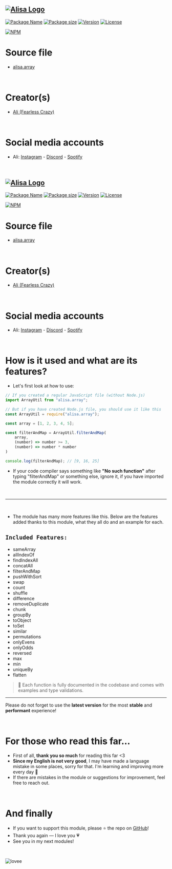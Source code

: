 ## [![Alisa Logo](https://i.hizliresim.com/aug2sp9.png)](https://www.npmjs.com/package/alisa.array/)


[![Package Name](https://img.shields.io/badge/Package%20name-alisa.array-red)](https://www.npmjs.com/package/alisa.array/)
[![Package size](https://img.shields.io/bundlejs/size/alisa.array?label=Package%20size)](https://www.npmjs.com/package/alisa.array/)
[![Version](https://img.shields.io/npm/v/alisa.array.svg?label=Package%20version)](https://www.npmjs.com/package/alisa.array/)
[![License](https://img.shields.io/npm/l/alisa.array.svg?label=License)](https://www.npmjs.com/package/alisa.array/)

[![NPM](https://nodei.co/npm/alisa.array.png?downloads=true)](https://www.npmjs.com/package/alisa.array/)

# Source file

- [alisa.array](https://github.com/pordarman/alisa.array)

<br>

# Creator(s)

- [Ali (Fearless Crazy)](https://github.com/pordarman)

<br>

# Social media accounts

- Ali: [Instagram](https://www.instagram.com/ali.celk/) - [Discord](https://discord.com/users/488839097537003521) - [Spotify](https://open.spotify.com/user/215jixxk4morzgq5mpzsmwwqa?si=41e0583b36f9449b)

<br>

## [![Alisa Logo](https://i.hizliresim.com/aug2sp9.png)](https://www.npmjs.com/package/alisa.array/)


[![Package Name](https://img.shields.io/badge/Package%20name-alisa.array-red)](https://www.npmjs.com/package/alisa.array/)
[![Package size](https://img.shields.io/bundlephobia/min/alisa.array?label=Package%20size)](https://www.npmjs.com/package/alisa.array/)
[![Version](https://img.shields.io/npm/v/alisa.array.svg?label=Package%20version)](https://www.npmjs.com/package/alisa.array/)
[![License](https://img.shields.io/npm/l/alisa.array.svg?label=License)](https://www.npmjs.com/package/alisa.array/)

[![NPM](https://nodei.co/npm/alisa.array.png?downloads=true)](https://www.npmjs.com/package/alisa.array/)

# Source file

- [alisa.array](https://github.com/pordarman/alisa.array)

<br>

# Creator(s)

- [Ali (Fearless Crazy)](https://github.com/pordarman)

<br>

# Social media accounts

- Ali: [Instagram](https://www.instagram.com/ali.celk/) - [Discord](https://discord.com/users/488839097537003521) - [Spotify](https://open.spotify.com/user/215jixxk4morzgq5mpzsmwwqa?si=41e0583b36f9449b)

<br>

# How is it used and what are its features?

- Let's first look at how to use:

```js
// If you created a regular JavaScript file (without Node.js)
import ArrayUtil from "alisa.array";

// But if you have created Node.js file, you should use it like this
const ArrayUtil = require("alisa.array");

const array = [1, 2, 3, 4, 5];

const filterAndMap = ArrayUtil.filterAndMap(
    array,
    (number) => number >= 3,
    (number) => number * number
)

console.log(filterAndMap); // [9, 16, 25]
```

- If your code compiler says something like **"No such function"** after typing "filterAndMap" or something else, ignore it, if you have imported the module correctly it will work.

<br>
<hr>
<br>

- The module has many more features like this. Below are the features added thanks to this module, what they all do and an example for each.

## `Included Features:`

- sameArray
- allIndexOf
- findIndexAll
- concatAll
- filterAndMap
- pushWithSort
- swap
- count
- shuffle
- difference
- removeDuplicate
- chunk
- groupBy
- toObject
- toSet
- similar
- permutations 
- onlyEvens 
- onlyOdds 
- reversed 
- max 
- min 
- uniqueBy 
- flatten 

> 📌 Each function is fully documented in the codebase and comes with examples and type validations.

---

Please do not forget to use the **latest version** for the most **stable** and **performant** experience!

<br>

# For those who read this far...

- First of all, **thank you so much** for reading this far <3
- **Since my English is not very good**, I may have made a language mistake in some places, sorry for that. I'm learning and improving more every day 💪
- If there are mistakes in the module or suggestions for improvement, feel free to reach out.

<br>

# And finally

- If you want to support this module, please ⭐ the repo on [GitHub](https://github.com/pordarman)!
- Thank you again — I love you 💗
- See you in my next modules!

<br>

![lovee](https://gifdb.com/images/high/drake-heart-hands-aqm0moab2i6ocb44.webp)
